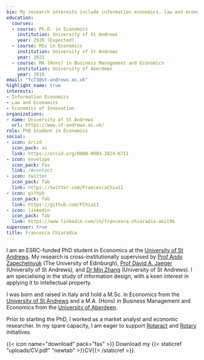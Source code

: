 ```yaml
---
bio: My research interests include information economics, law and economics, economics of innovation.
education:
  courses:
  - course: Ph.D. in Economics
    institution: University of St Andrews
    year: 2026 (Expected)
  - course: MSc in Economics
    institution: University of St Andrews
    year: 2021
  - course: MA (Hons) in Business Management and Economics
    institution: University of Aberdeen
    year: 2019
email: "fc73@st-andrews.ac.uk"
highlight_name: true
interests:
- Information Economics
- Law and Economics
- Economics of Innovation
organizations:
- name: University of St Andrews
  url: https://www.st-andrews.ac.uk/
role: PhD Student in Economics
social:
- icon: orcid
  icon_pack: ai 
  link: https://orcid.org/0000-0003-3824-6711 
- icon: envelope
  icon_pack: fas
  link: /#contact
- icon: twitter
  icon_pack: fab
  link: https://twitter.com/FrancescaChia11
- icon: github
  icon_pack: fab
  link: https://github.com/FChia11
- icon: linkedin
  icon_pack: fab
  link: https://www.linkedin.com/in/francesca-chiaradia-abit96
superuser: true
title: Francesca Chiaradia
---
```


I am an ESRC-funded PhD student in Economics at the [University of St Andrews](https://www.st-andrews.ac.uk/). My research is cross-institutionally supervised by [Prof Andy Zapechelnyuk](https://www.ed.ac.uk/profile/professor-andy-zapechelnyuk) (The University of Edinburgh), [Prof David A. Jaeger](https://risweb.st-andrews.ac.uk/portal/en/persons/david-a-jaeger(edd24b23-7d88-4ef8-834e-46ea4d47c6a7).html) (University of St Andrews), and [Dr Min Zhang](https://risweb.st-andrews.ac.uk/portal/en/persons/min-zhang(1e199ba1-7016-4e8e-83fb-43cc92d7caec).html) (University of St Andrews). I am specialising in the study of information design, with a keen interest in applying it to intellectual property. 

I was born and raised in Italy and hold a M.Sc. in Economics from the [University of St Andrews](https://www.st-andrews.ac.uk/) and a M.A. (Hons) in Business Management and Economics from the [University of Aberdeen](https://www.abdn.ac.uk/). 

Prior to starting the PhD, I worked as a market analyst and economic researcher. In my spare capacity, I am eager to support [Rotaract](https://www.facebook.com/RotaractAberdeen/?locale=en_GB) and [Rotary](https://www.rotary-ribi.org/clubs/homepage.php?ClubID=3) initiatives. 

{{< icon name="download" pack="fas" >}} Download my {{< staticref "uploads/CV.pdf" "newtab" >}}CV{{< /staticref >}}.

